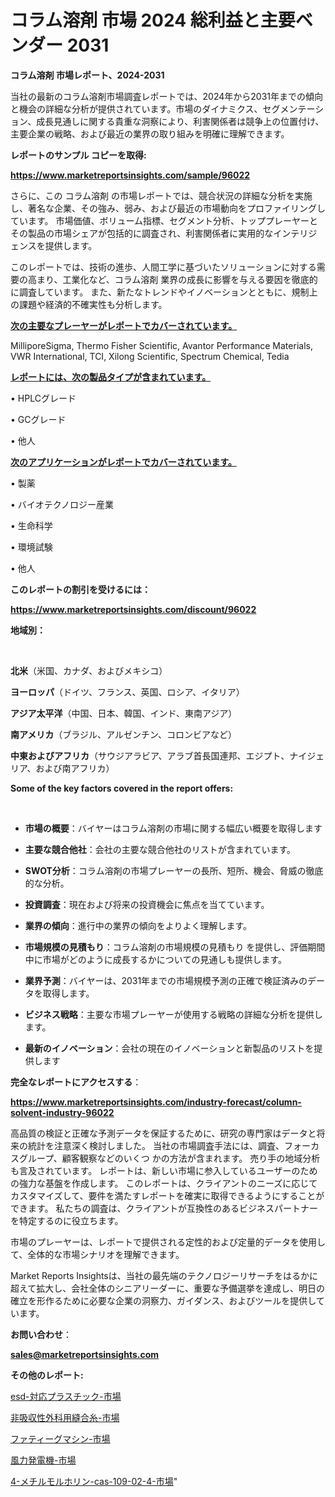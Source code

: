 # コラム溶剤 市場 2024 総利益と主要ベンダー 2031

<strong>コラム溶剤 市場レポート、2024-2031</strong>

当社の最新のコラム溶剤市場調査レポートでは、2024年から2031年までの傾向と機会の詳細な分析が提供されています。市場のダイナミクス、セグメンテーション、成長見通しに関する貴重な洞察により、利害関係者は競争上の位置付け、主要企業の戦略、および最近の業界の取り組みを明確に理解できます。



<strong>レポートのサンプル コピーを取得:</strong> <a href=https://www.marketreportsinsights.com/sample/96022>

<strong><u>https://www.marketreportsinsights.com/sample/96022</u></strong></a>

さらに、この コラム溶剤 の市場レポートでは、競合状況の詳細な分析を実施し、著名な企業、その強み、弱み、および最近の市場動向をプロファイリングしています。 市場価値、ボリューム指標、セグメント分析、トッププレーヤーとその製品の市場シェアが包括的に調査され、利害関係者に実用的なインテリジェンスを提供します。

このレポートでは、技術の進歩、人間工学に基づいたソリューションに対する需要の高まり、工業化など、コラム溶剤 業界の成長に影響を与える要因を徹底的に調査しています。 また、新たなトレンドやイノベーションとともに、規制上の課題や経済的不確実性も分析します。



<strong><u>次の主要なプレーヤーがレポートでカバーされています。</u></strong>

MilliporeSigma, Thermo Fisher Scientific, Avantor Performance Materials, VWR International, TCI, Xilong Scientific, Spectrum Chemical, Tedia



<strong><u><b>レポートには、次の製品タイプが含まれています。</b></u></strong>

• HPLCグレード

• GCグレード

• 他人



<strong><u><b>次のアプリケーションがレポートでカバーされています。</b></u></strong>

• 製薬

• バイオテクノロジー産業

• 生命科学

• 環境試験

• 他人



<strong><b>このレポートの割引を受けるには：</b></strong>

<a href=https://www.marketreportsinsights.com/discount/96022>

<strong><u>https://www.marketreportsinsights.com/discount/96022</u></strong></a>



<strong>地域別：</strong>

<strong> </strong>



<strong>北米</strong>（米国、カナダ、およびメキシコ）



<strong>ヨーロッパ</strong>（ドイツ、フランス、英国、ロシア、イタリア）



<strong>アジア太平洋</strong>（中国、日本、韓国、インド、東南アジア）



<strong>南アメリカ</strong>（ブラジル、アルゼンチン、コロンビアなど）



<strong>中東およびアフリカ</strong>（サウジアラビア、アラブ首長国連邦、エジプト、ナイジェリア、および南アフリカ）



<strong>Some of the key factors covered in the report offers:</strong>

<strong> </strong>
<ul>
  <li>

<strong>市場の概要</strong>：バイヤーはコラム溶剤の市場に関する幅広い概要を取得します</li>
  <li>

<strong>主要な競合他社</strong>：会社の主要な競合他社のリストが含まれています。</li>
  <li>

<strong>SWOT分析</strong>：コラム溶剤の市場プレーヤーの長所、短所、機会、脅威の徹底的な分析。</li>
  <li>

<strong>投資調査</strong>：現在および将来の投資機会に焦点を当てています。</li>
  <li>

<strong>業界の傾向</strong>：進行中の業界の傾向をよりよく理解します。</li>
  <li>

<strong>市場規模の見積もり</strong>：コラム溶剤の市場規模の見積もり を提供し、評価期間中に市場がどのように成長するかについての見通しも提供します。</li>
  <li>

<strong>業界予測</strong>：バイヤーは、2031年までの市場規模予測の正確で検証済みのデータを取得します。</li>
  <li>

<strong>ビジネス戦略</strong>：主要な市場プレーヤーが使用する戦略の詳細な分析を提供します。</li>
  <li>

<strong>最新のイノベーション</strong>：会社の現在のイノベーションと新製品のリストを提供します</li>
</ul>


<strong>完全なレポートにアクセスする</strong>：

<a href=https://www.marketreportsinsights.com/industry-forecast/column-solvent-industry-96022>

<strong><u>https://www.marketreportsinsights.com/industry-forecast/column-solvent-industry-96022</u></strong></a>

高品質の検証と正確な予測データを保証するために、研究の専門家はデータと将来の統計を注意深く検討しました。 当社の市場調査手法には、調査、フォーカスグループ、顧客観察などのいくつ かの方法が含まれます。 売り手の地域分析も言及されています。 レポートは、新しい市場に参入しているユーザーのための強力な基盤を作成します。 このレポートは、クライアントのニーズに応じてカスタマイズして、要件を満たすレポートを確実に取得できるようにすることができます。 私たちの調査は、クライアントが互換性のあるビジネスパートナーを特定するのに役立ちます。

市場のプレーヤーは、レポートで提供される定性的および定量的データを使用して、全体的な市場シナリオを理解できます。

Market Reports Insightsは、当社の最先端のテクノロジーリサーチをはるかに超えて拡大し、会社全体のシニアリーダーに、重要な予備選挙を達成し、明日の確立を形作るために必要な企業の洞察力、ガイダンス、およびツールを提供しています。



<strong><b>お問い合わせ</b></strong>：

<a href=mailto:sales@marketreportsinsights.com>

<strong><u>sales@marketreportsinsights.com</u></strong></a>



<strong>その他のレポート:</strong>

<a href=https://www.linkedin.com/pulse/esd-対応プラスチック-市場-2023-推進要因と成長機会-2030-analytics-achievers-24-analysis-wcz8f/>esd-対応プラスチック-市場</a>

<a href=https://www.linkedin.com/pulse/非吸収性外科用縫合糸-市場-2023-新興市場-将来の動向と市場需要-2030-market-tribunal-dfawf/>非吸収性外科用縫合糸-市場</a>

<a href=https://www.linkedin.com/pulse/ファティーグマシン-市場-2023-最新の-cagr-および成長分析-2030-pr-news-hub-ottnf/>ファティーグマシン-市場</a>

<a href=https://www.linkedin.com/pulse/風力発電機-市場-2023-swot-分析と最新イノベーション-2030-pr-news-hub-7nd9f/>風力発電機-市場</a>

<a href=https://www.linkedin.com/pulse/4-メチルモルホリン-cas-109-02-4-市場-2023-推進要因と成長機会-uwvnf/>4-メチルモルホリン-cas-109-02-4-市場</a>"
